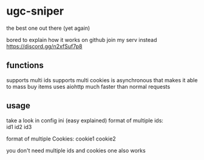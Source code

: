# ugc-sniper
the best one out there (yet again)

bored to explain how it works on github join my serv instead https://discord.gg/n2xfSuf7p8


## functions
supports multi ids
supports multi cookies
is asynchronous that makes it able to mass buy items
uses aiohttp much faster than normal requests


## usage
take a look in config ini (easy explained)
format of multiple ids:  
                       id1
                       id2
                       id3
   
format of multiple Cookies:
                           cookie1
                           cookie2
                           
you don't need multiple ids and cookies one also works
                           
